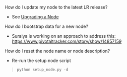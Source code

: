 How do I update my node to the latest LR release?

* See [Upgrading a Node](Upgrading-a-Node)

How do I bootstrap data for a new node?

* Suraiya is working on an approach to address this: https://www.pivotaltracker.com/story/show/14857159

How do I reset the node name or node description?

* Re-run the setup node script

>     python setup_node.py -d
